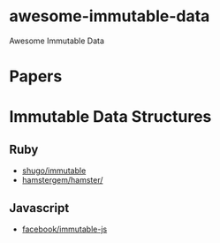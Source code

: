 # awesome-immutable-data
Awesome Immutable Data

# Papers


# Immutable Data Structures

## Ruby

- [shugo/immutable](https://github.com/shugo/immutable)
- [hamstergem/hamster/](https://github.com/hamstergem/hamster/)

## Javascript

- [facebook/immutable-js](https://github.com/facebook/immutable-js)

